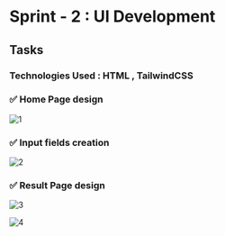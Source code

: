 # Sprint - 2 : UI Development
## Tasks 
### Technologies Used : HTML , TailwindCSS

### ✅ Home Page design 
![1](https://user-images.githubusercontent.com/72749120/201459693-a217a973-110d-43a6-8b68-0c604e8e343e.png)

### ✅ Input fields creation
![2](https://user-images.githubusercontent.com/72749120/201459697-cf290222-673e-4373-9329-72282a485c37.png)

### ✅ Result Page design
![3](https://user-images.githubusercontent.com/72749120/201459698-15b537eb-1a3a-4a7a-bff7-b51fa8d5fd5d.png)

![4](https://user-images.githubusercontent.com/72749120/201459700-066998ca-afe2-431c-b510-499ab19f106d.png)
